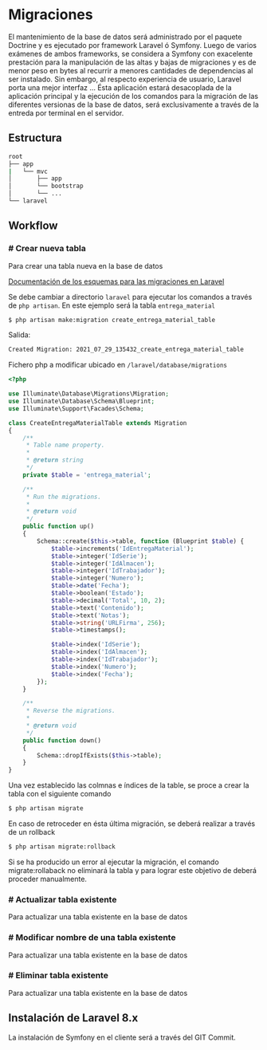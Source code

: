 # Migraciones

El mantenimiento de la base de datos será administrado por el paquete Doctrine y es ejecutado por framework Laravel ó Symfony.
Luego de varios exámenes de ambos frameworks, se considera a Symfony con exacelente prestación para la manipulación de las altas y bajas de migraciones y es de menor peso en bytes al recurrir a menores cantidades de dependencias al ser instalado. Sin embargo, al respecto experiencia de usuario, Laravel porta una mejor interfaz ...
Ésta aplicación estará desacoplada de la aplicación principal y la ejecución de los comandos para la migración de las diferentes versionas de la base de datos, será exclusivamente a través de la entreda por terminal en el servidor.

## Estructura

```bash
root
├── app
|   └── mvc
│       ├── app
│       └── bootstrap
│       └── ...
└── laravel
```

## Workflow

### # Crear nueva tabla
Para crear una tabla nueva en la base de datos

[Documentación de los esquemas para las migraciones en Laravel](https://laravel.com/docs/5.0/schema)

Se debe cambiar a directorio `laravel` para ejecutar los comandos a través de `php artisan`. En este ejemplo será la tabla `entrega_material`
```bash
$ php artisan make:migration create_entrega_material_table
```
Salida:
```bash
Created Migration: 2021_07_29_135432_create_entrega_material_table
```
Fichero php a modificar ubicado en `/laravel/database/migrations`
```php
<?php

use Illuminate\Database\Migrations\Migration;
use Illuminate\Database\Schema\Blueprint;
use Illuminate\Support\Facades\Schema;

class CreateEntregaMaterialTable extends Migration
{
    /**
     * Table name property.
     *
     * @return string
     */
    private $table = 'entrega_material';

    /**
     * Run the migrations.
     *
     * @return void
     */
    public function up()
    {
        Schema::create($this->table, function (Blueprint $table) {
            $table->increments('IdEntregaMaterial');
            $table->integer('IdSerie');
            $table->integer('IdAlmacen');
            $table->integer('IdTrabajador');
            $table->integer('Numero');
            $table->date('Fecha');
            $table->boolean('Estado');
            $table->decimal('Total', 10, 2);
            $table->text('Contenido');
            $table->text('Notas');
            $table->string('URLFirma', 256);
            $table->timestamps();

            $table->index('IdSerie');
            $table->index('IdAlmacen');
            $table->index('IdTrabajador');
            $table->index('Numero');
            $table->index('Fecha');
        });
    }

    /**
     * Reverse the migrations.
     *
     * @return void
     */
    public function down()
    {
        Schema::dropIfExists($this->table);
    }
}
```
Una vez establecido las colmnas e índices de la table, se proce a crear la tabla con el siguiente comando
```bash
$ php artisan migrate
```
En caso de retroceder en ésta última migración, se deberá realizar a través de un rollback
```bash
$ php artisan migrate:rollback
```
Si se ha producido un error al ejecutar la migración, el comando migrate:rollaback no eliminará la tabla y para lograr este objetivo de deberá proceder manualmente.

### # Actualizar tabla existente
Para actualizar una tabla existente en la base de datos

### # Modificar nombre de una tabla existente
Para actualizar una tabla existente en la base de datos

### # Eliminar tabla existente
Para actualizar una tabla existente en la base de datos

## Instalación de Laravel 8.x
La instalación de Symfony en el cliente será a través del GIT Commit.
